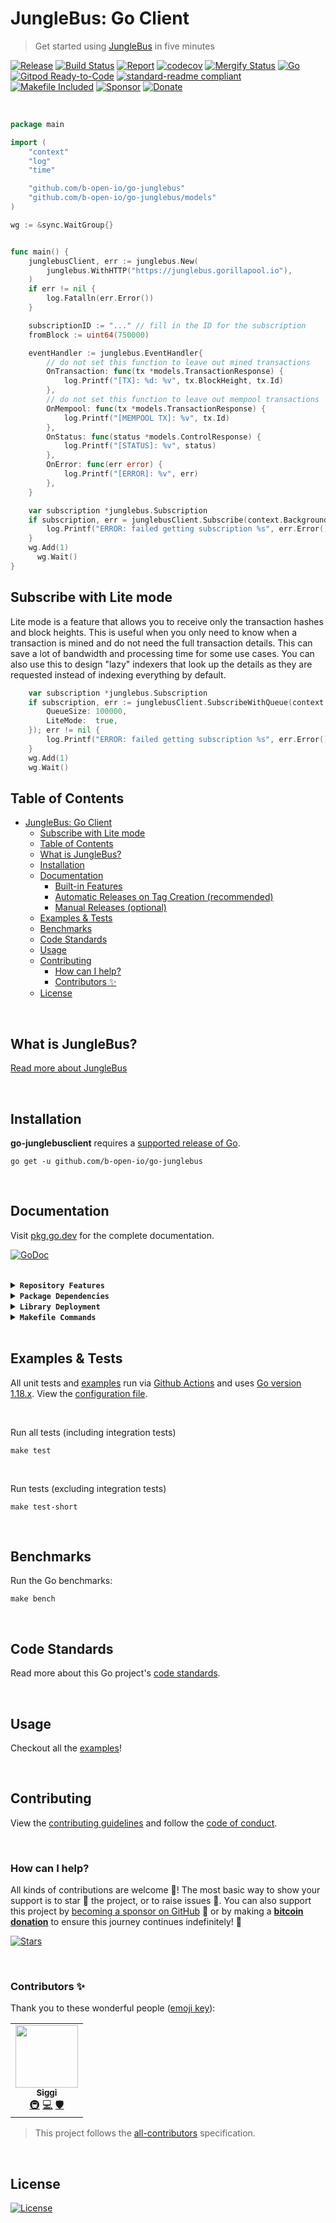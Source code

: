 # JungleBus: Go Client
> Get started using [JungleBus](https://junglebus.gorillapool.io) in five minutes

[![Release](https://img.shields.io/github/release-pre/b-open-io/go-junglebus.svg?logo=github&style=flat&v=2)](https://github.com/b-open-io/go-junglebus/releases)
[![Build Status](https://img.shields.io/github/workflow/status/b-open-io/go-junglebus/run-go-tests?logo=github&v=2)](https://github.com/b-open-io/go-junglebus/actions)
[![Report](https://goreportcard.com/badge/github.com/b-open-io/go-junglebus?style=flat&v=2)](https://goreportcard.com/report/github.com/b-open-io/go-junglebus)
[![codecov](https://codecov.io/gh/b-open-io/go-junglebus/graph/badge.svg?token=GDH2NNJnR5)](https://codecov.io/gh/b-open-io/go-junglebus)
[![Mergify Status](https://img.shields.io/endpoint.svg?url=https://api.mergify.com/v1/badges/b-open-io/go-junglebus&style=flat&v=2)](https://mergify.io)
[![Go](https://img.shields.io/github/go-mod/go-version/b-open-io/go-junglebus?v=2)](https://golang.org/)
<br>
[![Gitpod Ready-to-Code](https://img.shields.io/badge/Gitpod-ready--to--code-blue?logo=gitpod&v=2)](https://gitpod.io/#https://github.com/b-open-io/go-junglebus)
[![standard-readme compliant](https://img.shields.io/badge/readme%20style-standard-brightgreen.svg?style=flat&v=2)](https://github.com/RichardLitt/standard-readme)
[![Makefile Included](https://img.shields.io/badge/Makefile-Supported%20-brightgreen?=flat&logo=probot&v=2)](Makefile)
[![Sponsor](https://img.shields.io/badge/sponsor-rohenaz-181717.svg?logo=github&style=flat&v=2)](https://github.com/sponsors/b-open-io)
[![Donate](https://img.shields.io/badge/donate-bitcoin-ff9900.svg?logo=bitcoin&style=flat&v=2)](https://gobitcoinsv.com/#sponsor?utm_source=github&utm_medium=sponsor-link&utm_campaign=go-junglebusclient&utm_term=go-junglebusclient&utm_content=go-junglebusclient)

<br/>

```go
package main

import (
    "context"
    "log"
    "time"

    "github.com/b-open-io/go-junglebus"
    "github.com/b-open-io/go-junglebus/models"
)

wg := &sync.WaitGroup{}


func main() {
    junglebusClient, err := junglebus.New(
        junglebus.WithHTTP("https://junglebus.gorillapool.io"),
    )
    if err != nil {
        log.Fatalln(err.Error())
    }

    subscriptionID := "..." // fill in the ID for the subscription
    fromBlock := uint64(750000)

    eventHandler := junglebus.EventHandler{
        // do not set this function to leave out mined transactions
        OnTransaction: func(tx *models.TransactionResponse) {
            log.Printf("[TX]: %d: %v", tx.BlockHeight, tx.Id)
        },
        // do not set this function to leave out mempool transactions
        OnMempool: func(tx *models.TransactionResponse) {
            log.Printf("[MEMPOOL TX]: %v", tx.Id)
        },
        OnStatus: func(status *models.ControlResponse) {
            log.Printf("[STATUS]: %v", status)
        },
        OnError: func(err error) {
            log.Printf("[ERROR]: %v", err)
        },
    }

    var subscription *junglebus.Subscription
    if subscription, err = junglebusClient.Subscribe(context.Background(), subscriptionID, fromBlock, eventHandler); err != nil {
        log.Printf("ERROR: failed getting subscription %s", err.Error())
    }
    wg.Add(1)
	  wg.Wait()
}
```

## Subscribe with Lite mode
Lite mode is a feature that allows you to receive only the transaction hashes and block heights. This is useful when you only need to know when a transaction is mined and do not need the full transaction details. This can save a lot of bandwidth and processing time for some use cases. You can also use this to design "lazy" indexers that look up the details as they are requested instead of indexing everything by default.

```go
	var subscription *junglebus.Subscription
	if subscription, err := junglebusClient.SubscribeWithQueue(context.Background(), subscriptionID, fromBlock, 0, eventHandler, &junglebus.SubscribeOptions{
		QueueSize: 100000,
		LiteMode:  true,
	}); err != nil {
		log.Printf("ERROR: failed getting subscription %s", err.Error())
	}
	wg.Add(1)
	wg.Wait()
```

## Table of Contents
- [JungleBus: Go Client](#junglebus-go-client)
  - [Subscribe with Lite mode](#subscribe-with-lite-mode)
  - [Table of Contents](#table-of-contents)
  - [What is JungleBus?](#what-is-junglebus)
  - [Installation](#installation)
  - [Documentation](#documentation)
      - [Built-in Features](#built-in-features)
    - [Automatic Releases on Tag Creation (recommended)](#automatic-releases-on-tag-creation-recommended)
    - [Manual Releases (optional)](#manual-releases-optional)
  - [Examples \& Tests](#examples--tests)
  - [Benchmarks](#benchmarks)
  - [Code Standards](#code-standards)
  - [Usage](#usage)
  - [Contributing](#contributing)
    - [How can I help?](#how-can-i-help)
    - [Contributors ✨](#contributors-)
  - [License](#license)

<br/>

## What is JungleBus?
[Read more about JungleBus](https://getjunglebus.io)

<br/>

## Installation

**go-junglebusclient** requires a [supported release of Go](https://golang.org/doc/devel/release.html#policy).
```shell script
go get -u github.com/b-open-io/go-junglebus
```

<br/>

## Documentation
Visit [pkg.go.dev](https://pkg.go.dev/github.com/b-open-io/go-junglebus) for the complete documentation.

[![GoDoc](https://godoc.org/github.com/b-open-io/go-junglebus?status.svg&style=flat&v=2)](https://pkg.go.dev/github.com/b-open-io/go-junglebus)

<br/>

<details>
<summary><strong><code>Repository Features</code></strong></summary>
<br/>

This repository was created using [MrZ's `go-template`](https://github.com/rohenaz/go-template#about)

#### Built-in Features
- Continuous integration via [GitHub Actions](https://github.com/features/actions)
- Build automation via [Make](https://www.gnu.org/software/make)
- Dependency management using [Go Modules](https://github.com/golang/go/wiki/Modules)
- Code formatting using [gofumpt](https://github.com/mvdan/gofumpt) and linting with [golangci-lint](https://github.com/golangci/golangci-lint) and [yamllint](https://yamllint.readthedocs.io/en/stable/index.html)
- Unit testing with [testify](https://github.com/stretchr/testify), [race detector](https://blog.golang.org/race-detector), code coverage [HTML report](https://blog.golang.org/cover) and [Codecov report](https://codecov.io/)
- Releasing using [GoReleaser](https://github.com/goreleaser/goreleaser) on [new Tag](https://git-scm.com/book/en/v2/Git-Basics-Tagging)
- Dependency scanning and updating thanks to [Dependabot](https://dependabot.com) and [Nancy](https://github.com/sonatype-nexus-community/nancy)
- Security code analysis using [CodeQL Action](https://docs.github.com/en/github/finding-security-vulnerabilities-and-errors-in-your-code/about-code-scanning)
- Automatic syndication to [pkg.go.dev](https://pkg.go.dev/) on every release
- Generic templates for [Issues and Pull Requests](https://docs.github.com/en/communities/using-templates-to-encourage-useful-issues-and-pull-requests/configuring-issue-templates-for-your-repository) in Github
- All standard Github files such as `LICENSE`, `CONTRIBUTING.md`, `CODE_OF_CONDUCT.md`, and `SECURITY.md`
- Code [ownership configuration](.github/CODEOWNERS) for Github
- All your ignore files for [vs-code](.editorconfig), [docker](.dockerignore) and [git](.gitignore)
- Automatic sync for [labels](.github/labels.yml) into Github using a pre-defined [configuration](.github/labels.yml)
- Built-in powerful merging rules using [Mergify](https://mergify.io/)
- Welcome [new contributors](.github/mergify.yml) on their first Pull-Request
- Follows the [standard-readme](https://github.com/RichardLitt/standard-readme/blob/master/spec.md) specification
- [Visual Studio Code](https://code.visualstudio.com) configuration with [Go](https://code.visualstudio.com/docs/languages/go)
- (Optional) [Slack](https://slack.com), [Discord](https://discord.com) or [Twitter](https://twitter.com) announcements on new Github Releases
- (Optional) Easily add [contributors](https://allcontributors.org/docs/en/bot/installation) in any Issue or Pull-Request

</details>

<details>
<summary><strong><code>Package Dependencies</code></strong></summary>
<br/>

- [stretchr/testify](https://github.com/stretchr/testify)
</details>

<details>
<summary><strong><code>Library Deployment</code></strong></summary>
<br/>

Releases are automatically created when you create a new [git tag](https://git-scm.com/book/en/v2/Git-Basics-Tagging)!

If you want to manually make releases, please install GoReleaser:

[goreleaser](https://github.com/goreleaser/goreleaser) for easy binary or library deployment to Github and can be installed:
- **using make:** `make install-releaser`
- **using brew:** `brew install goreleaser`

The [.goreleaser.yml](.goreleaser.yml) file is used to configure [goreleaser](https://github.com/goreleaser/goreleaser).

<br/>

### Automatic Releases on Tag Creation (recommended)
Automatic releases via [Github Actions](.github/workflows/release.yml) from creating a new tag:
```shell
make tag version=1.2.3
```

<br/>

### Manual Releases (optional)
Use `make release-snap` to create a snapshot version of the release, and finally `make release` to ship to production (manually).

<br/>

</details>

<details>
<summary><strong><code>Makefile Commands</code></strong></summary>
<br/>

View all `makefile` commands
```shell script
make help
```

List of all current commands:
```text
all                           Runs multiple commands
clean                         Remove previous builds and any cached data
clean-mods                    Remove all the Go mod cache
coverage                      Shows the test coverage
diff                          Show the git diff
generate                      Runs the go generate command in the base of the repo
godocs                        Sync the latest tag with GoDocs
help                          Show this help message
install                       Install the application
install-all-contributors      Installs all contributors locally
install-go                    Install the application (Using Native Go)
install-releaser              Install the GoReleaser application
lint                          Run the golangci-lint application (install if not found)
release                       Full production release (creates release in Github)
release                       Runs common.release then runs godocs
release-snap                  Test the full release (build binaries)
release-test                  Full production test release (everything except deploy)
replace-version               Replaces the version in HTML/JS (pre-deploy)
tag                           Generate a new tag and push (tag version=0.0.0)
tag-remove                    Remove a tag if found (tag-remove version=0.0.0)
tag-update                    Update an existing tag to current commit (tag-update version=0.0.0)
test                          Runs lint and ALL tests
test-ci                       Runs all tests via CI (exports coverage)
test-ci-no-race               Runs all tests via CI (no race) (exports coverage)
test-ci-short                 Runs unit tests via CI (exports coverage)
test-no-lint                  Runs just tests
test-short                    Runs vet, lint and tests (excludes integration tests)
test-unit                     Runs tests and outputs coverage
uninstall                     Uninstall the application (and remove files)
update-contributors           Regenerates the contributors html/list
update-linter                 Update the golangci-lint package (macOS only)
vet                           Run the Go vet application
```
</details>

<br/>

## Examples & Tests
All unit tests and [examples](examples) run via [Github Actions](https://github.com/b-open-io/go-junglebus/actions) and
uses [Go version 1.18.x](https://golang.org/doc/go1.18). View the [configuration file](.github/workflows/run-tests.yml).

<br/>

Run all tests (including integration tests)
```shell script
make test
```

<br/>

Run tests (excluding integration tests)
```shell script
make test-short
```

<br/>

## Benchmarks
Run the Go benchmarks:
```shell script
make bench
```

<br/>

## Code Standards
Read more about this Go project's [code standards](.github/CODE_STANDARDS.md).

<br/>

## Usage
Checkout all the [examples](examples)!

<br/>

## Contributing
View the [contributing guidelines](.github/CONTRIBUTING.md) and follow the [code of conduct](.github/CODE_OF_CONDUCT.md).

<br/>

### How can I help?
All kinds of contributions are welcome :raised_hands:!
The most basic way to show your support is to star :star2: the project, or to raise issues :speech_balloon:.
You can also support this project by [becoming a sponsor on GitHub](https://github.com/sponsors/b-open-io) :clap:
or by making a [**bitcoin donation**](https://gobitcoinsv.com/#sponsor?utm_source=github&utm_medium=sponsor-link&utm_campaign=go-junglebusclient&utm_term=go-junglebusclient&utm_content=go-junglebusclient) to ensure this journey continues indefinitely! :rocket:

[![Stars](https://img.shields.io/github/stars/b-open-io/go-junglebus?label=Please%20like%20us&style=social&v=2)](https://github.com/b-open-io/go-junglebus/stargazers)

<br/>

### Contributors ✨
Thank you to these wonderful people ([emoji key](https://allcontributors.org/docs/en/emoji-key)):

<!-- ALL-CONTRIBUTORS-LIST:START - Do not remove or modify this section -->
<!-- prettier-ignore-start -->
<!-- markdownlint-disable -->
<table>
  <tr>
    <td align="center"><a href="https://github.com/icellan"><img src="https://avatars.githubusercontent.com/u/4411176?v=4?s=100" width="100px;" alt=""/><br /><sub><b>Siggi</b></sub></a><br /><a href="#infra-icellan" title="Infrastructure (Hosting, Build-Tools, etc)">🚇</a> <a href="https://github.com/b-open-io/go-junglebus/commits?author=icellan" title="Code">💻</a> <a href="#security-icellan" title="Security">🛡️</a></td>
  </tr>
</table>

<!-- markdownlint-restore -->
<!-- prettier-ignore-end -->

<!-- ALL-CONTRIBUTORS-LIST:END -->

> This project follows the [all-contributors](https://github.com/all-contributors/all-contributors) specification.

<br/>

## License

[![License](https://img.shields.io/github/license/b-open-io/go-junglebus.svg?style=flat&v=2)](LICENSE)
